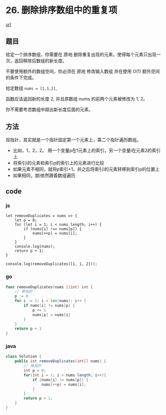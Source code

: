 # 26. 删除排序数组中的重复项

[url](https://leetcode-cn.com/problems/remove-duplicates-from-sorted-array/)

## 题目

给定一个排序数组，你需要在 原地 删除重复出现的元素，使得每个元素只出现一次，返回移除后数组的新长度。

不要使用额外的数组空间，你必须在 原地 修改输入数组 并在使用 O(1) 额外空间的条件下完成。

给定数组 `nums = [1,1,2]`, 

函数应该返回新的长度 2, 并且原数组 nums 的前两个元素被修改为 1, 2。 

你不需要考虑数组中超出新长度后面的元素。


## 方法

双指针，其实就是一个指针固定第一个元素上，第二个指针遍历数组。
- 比如，1，2，2。 用一个变量p在1元素上的索引，另一个变量i在元素2的索引上
- 将索引i的元素和索引p的索引上的元素进行比较
- 如果元素不相同，就将p索引+1，并之后将索引i的元素转移到索引p的位置上
- 如果相同，就i依然跟着数组遍历


## code

### js

```js{cmd="node"}
let removeDuplicates = nums => {
    let p = 0;
    for (let i = 1; i < nums.length; i++) {
        if (nums[i] !== nums[p]) {
            nums[++p] = nums[i];
        }
    }
    console.log(nums);
    return p + 1;
}

console.log(removeDuplicates([1, 1, 2]));
```

### go

```go
func removeDuplicates(nums []int) int {
	// 单指针
	p := 0
	for i := 1; i < len(nums); i++ {
		if nums[i] != nums[p] {
			p += 1
			nums[p] = nums[i]
		}
	}
	return p + 1
}
```



### java

```java
class Solution {
    public int removeDuplicates(int[] nums) {
        // 单指针
        int p = 0;
        for(int i = 1; i < nums.length; i++){
            if (nums[i] != nums[p]) {
                nums[++p] = nums[i];
            }
        }
        return p + 1;
    }
}
```

